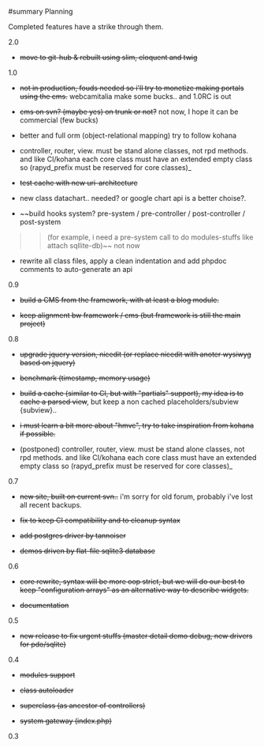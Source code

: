 #summary Planning

Completed features have a strike through them.

2.0

  * ~~move to git-hub & rebuilt using  slim, eloquent and twig~~


1.0

  * ~~not in production, fouds needed  so i'll try to monetize making portals using the cms.~~ webcamitalia make some bucks.. and 1.0RC is out

  * ~~cms on svn? (maybe yes) on trunk or not?~~ not now, I hope it can be commercial (few bucks)

  * better and full orm (object-relational mapping) try to follow kohana

  * controller, router, view. must be stand alone classes, not rpd methods. and like CI/kohana each core class must have an extended empty class so (rapyd_prefix must be reserved for core classes)_

  * ~~test cache with new uri-architecture~~

  * new class datachart.. needed? or google chart api is a better choise?.

  * ~~build hooks system? pre-system / pre-controller / post-controller / post-system
> > (for example, i need a pre-system call to do modules-stuffs like attach sqllite-db)~~ not now

  * rewrite all class files, apply a clean indentation and add phpdoc comments to auto-generate an api

0.9

  * ~~build a CMS from the framework, with at least a blog module.~~

  * ~~keep alignment bw framework / cms  (but framework is still the main project)~~



0.8

  * ~~upgrade jquery version, nicedit (or replace nicedit with anoter wysiwyg based on jquery)~~

  * ~~benchmark (timestamp, memory usage)~~

  * ~~build a cache (similar to CI, but with "partials" support), my idea is to cache a parsed view~~, but keep a non cached placeholders/subview {subview}..

  * ~~i must learn a bit more about "hmvc", try to take inspiration from kohana if possible.~~

  * (postponed) controller, router, view. must be stand alone classes, not rpd methods. and like CI/kohana each core class must have an extended empty class so (rapyd_prefix must be reserved for core classes)_



0.7

  * ~~new site, built on current svn..~~ i'm sorry for old forum, probably i've lost all recent backups.

  * ~~fix to keep CI compatibility and to cleanup syntax~~

  * ~~add postgres driver by tannoiser~~

  * ~~demos driven by flat-file sqlite3 database~~

0.6

  * ~~core rewrite, syntax will be more oop strict, but we will do our best to keep "configuration arrays" as an alternative way to describe widgets.~~

  * ~~documentation~~


0.5

  * ~~new release to fix urgent stuffs (master detail demo debug, new drivers for pdo/sqlite)~~


0.4

  * ~~modules support~~

  * ~~class autoloader~~

  * ~~superclass (as ancestor of controllers)~~

  * ~~system gateway (index.php)~~

0.3